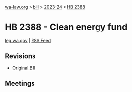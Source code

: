 [wa-law.org](/) > [bill](/bill/) > [2023-24](/bill/2023-24/) > [HB 2388](/bill/2023-24/hb/2388/)

# HB 2388 - Clean energy fund
[leg.wa.gov](https://app.leg.wa.gov/billsummary?BillNumber=2388&Year=2023&Initiative=false) | [RSS Feed](./rss.xml)

## Revisions
* [Original Bill](1/)

## Meetings